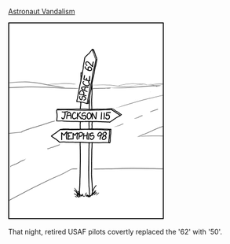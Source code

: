 [Astronaut Vandalism](https://xkcd.com/1375)

![Astronaut Vandalism](./random_comic.png)

That night, retired USAF pilots covertly replaced the '62' with '50'.

